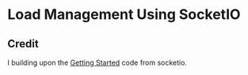 # Load Management Using SocketIO


## Credit
I building upon the  [Getting Started](http://socket.io/get-started/chat/) code from socketio.

